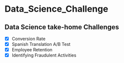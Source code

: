 # Data_Science_Challenge
## Data Science take-home Challenges

- [x] Conversion Rate
- [x] Spanish Translation A/B Test
- [x] Employee Retention
- [x] Identifying Fraudulent Activities
